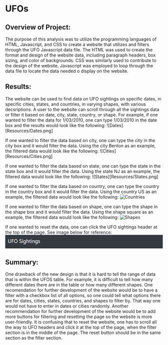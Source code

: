 # UFOs
## Overview of Project:
  The purpose of this analysis was to utilize the programming languages of HTML, Javascript, and CSS to create a website that utilizes and filters through the UFO Javascript data file. The HTML was used to create the format and design of the website data, including paragraph headers, box sizing, and color of backgrounds. CSS was similarly used to contribute to the design of the website. Javascript was employed to loop through the data file to locate the data needed o display on the website.
  
## Results:
  The website can be used to find data on UFO sightings on specific dates, in specific cities, states, and countries, in varying shapes, with various decsriptions. A user to the website can scroll through all the sightings data or filter it based on date, city, state, country, or shape. For example, if one wanted to filter the data for 1/03/2010, one can type 1/03/2010 in the date box and the results would look like the following:
        ![Dates][Resources/Dates.png]

  If one wanted to filter the data based on city, one can type the city in the city box and it would filter the data. Using the city Benton as an example, the filtered data would look like the following:
        ![Cities][Resources/Cities.png]

  If one wanted to filter the data based on state, one can type the state in the state box and it would filter the data. Using the state NJ as an example, the filtered data would look like the following:
        ![States][Resources/States.png]

  If one wanted to filter the data based on country, one can type the country in the country box and it would filter the data. Using the country US as an example, the filtered data would look like the following:
        ![Countries](Resources/Countries.png)

  If one wanted to filter the data based on shape, one can type the shape in the shape box and it would filter the data. Using the shape square as an example, the filtered data would look like the following:
      ![Shapes](Resources/Shapes.png)

  
  
  If one wanted to reset the data, one can click the UFO sightings header at the top of the page. See image below for reference:
    ![UFO Sightings](Resources/UFO_Sightings.png)
  
  
  
  
## Summary:
  One drawback of the new design is that it is hard to tell the range of data that is within the UFOS table. For example, it is difficult to tell how many different dates there are in the table or how many different shapes. One recomendation for further development of the website would be to have a filter with a checkbox list of all options, so one could tell what options there are for dates, cities, states, countries, and shapes to filter by. That way one would not have to enter in dates or cities randomly. Another recommendation for further development of the website would be to add more buttons for filtering and resetting the page so the website is more user-friendly. It is confusing that to reset the website, one has to scroll all the way to UFO headers and click it at the top of the page, when the filter section is in the middle of the page. The reset button should be in the same section as the filter section. 
